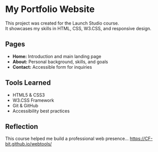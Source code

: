 # My Portfolio Website

This project was created for the Launch Studio course.  
It showcases my skills in HTML, CSS, W3.CSS, and responsive design.

## Pages
- **Home:** Introduction and main landing page
- **About:** Personal background, skills, and goals
- **Contact:** Accessible form for inquiries

## Tools Learned
- HTML5 & CSS3
- W3.CSS Framework
- Git & GitHub
- Accessibility best practices

## Reflection
This course helped me build a professional web presence...
https://CF-bit.github.io/webtools/
